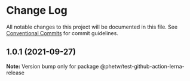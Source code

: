 # Change Log

All notable changes to this project will be documented in this file.
See [Conventional Commits](https://conventionalcommits.org) for commit guidelines.

## 1.0.1 (2021-09-27)

**Note:** Version bump only for package @phetw/test-github-action-lerna-release
